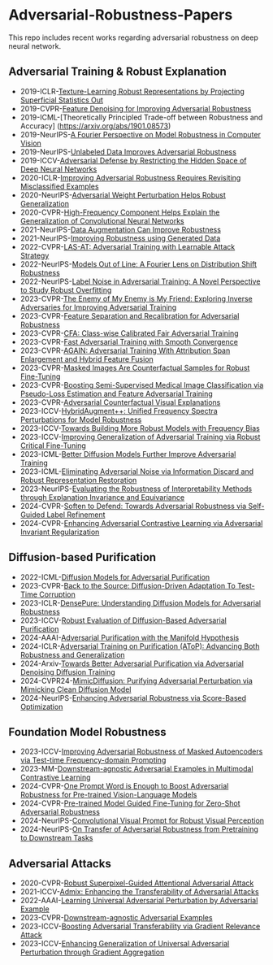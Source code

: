 # Adversarial-Robustness-Papers

This repo includes recent works regarding adversarial robustness on deep neural network.

## Adversarial Training & Robust Explanation

- 2019-ICLR-[Texture-Learning Robust Representations by Projecting Superficial Statistics Out](http://arxiv.org/abs/1903.06256)
- 2019-CVPR-[Feature Denoising for Improving Adversarial Robustness](https://openaccess.thecvf.com/content_CVPR_2019/html/Xie_Feature_Denoising_for_Improving_Adversarial_Robustness_CVPR_2019_paper.html)
- 2019-ICML-[Theoretically Principled Trade-off between Robustness and Accuracy] (https://arxiv.org/abs/1901.08573)
- 2019-NeurIPS-[A Fourier Perspective on Model Robustness in Computer Vision](https://arxiv.org/abs/1906.08988)
- 2019-NeurIPS-[Unlabeled Data Improves Adversarial Robustness](https://proceedings.neurips.cc/paper_files/paper/2019/hash/32e0bd1497aa43e02a42f47d9d6515ad-Abstract.html)
- 2019-ICCV-[Adversarial Defense by Restricting the Hidden Space of Deep Neural Networks](https://arxiv.org/abs/1904.00887)
- 2020-ICLR-[Improving Adversarial Robustness Requires Revisiting Misclassified Examples](https://openreview.net/forum?id=rklOg6EFwS)
- 2020-NeurIPS-[Adversarial Weight Perturbation Helps
  Robust Generalization](https://arxiv.org/abs/2004.05884)
- 2020-CVPR-[High-Frequency Component Helps Explain the Generalization of Convolutional Neural Networks](https://openaccess.thecvf.com/content_CVPR_2020/html/Wang_High-Frequency_Component_Helps_Explain_the_Generalization_of_Convolutional_Neural_Networks_CVPR_2020_paper.html)
- 2021-NeurIPS-[Data Augmentation Can Improve Robustness](https://proceedings.neurips.cc/paper/2021/hash/fb4c48608ce8825b558ccf07169a3421-Abstract.html)
- 2021-NeurIPS-[Improving Robustness using Generated Data](http://arxiv.org/abs/2110.09468)
- 2022-CVPR-[LAS-AT: Adversarial Training with Learnable Attack Strategy](https://arxiv.org/abs/2203.06616)
- 2022-NeurIPS-[Models Out of Line: A Fourier Lens on Distribution Shift Robustness](https://proceedings.neurips.cc/paper_files/paper/2022/hash/48736dba3b8d933fabbfdb4f22a7be71-Abstract-Conference.html)
- 2022-NeurIPS-[Label Noise in Adversarial Training: A Novel Perspective to Study Robust Overfitting](https://openreview.net/forum?id=9_O9mTLYJQp)
- 2023-CVPR-[The Enemy of My Enemy is My Friend: Exploring Inverse Adversaries for Improving Adversarial Training](https://arxiv.org/abs/2211.00525)
- 2023-CVPR-[Feature Separation and Recalibration for Adversarial Robustness](https://arxiv.org/abs/2303.13846)
- 2023-CVPR-[CFA: Class-wise Calibrated Fair Adversarial Training](https://arxiv.org/abs/2303.14460)
- 2023-CVPR-[Fast Adversarial Training with Smooth Convergence](https://openaccess.thecvf.com/content/ICCV2023/html/Zhao_Fast_Adversarial_Training_with_Smooth_Convergence_ICCV_2023_paper.html)
- 2023-CVPR-[AGAIN: Adversarial Training With Attribution Span Enlargement and Hybrid Feature Fusion](https://openaccess.thecvf.com/content/CVPR2023/html/Yin_AGAIN_Adversarial_Training_With_Attribution_Span_Enlargement_and_Hybrid_Feature_CVPR_2023_paper.html)
- 2023-CVPR-[Masked Images Are Counterfactual Samples for Robust Fine-Tuning](https://openaccess.thecvf.com/content/CVPR2023/html/Xiao_Masked_Images_Are_Counterfactual_Samples_for_Robust_Fine-Tuning_CVPR_2023_paper.html)
- 2023-CVPR-[Boosting Semi-Supervised Medical Image Classification via Pseudo-Loss Estimation and Feature Adversarial Training](https://openaccess.thecvf.com/content/CVPR2023/html/Zeng_PEFAT_Boosting_Semi-Supervised_Medical_Image_Classification_via_Pseudo-Loss_Estimation_and_CVPR_2023_paper.html)
- 2023-CVPR-[Adversarial Counterfactual Visual Explanations](https://openaccess.thecvf.com/content/CVPR2023/html/Jeanneret_Adversarial_Counterfactual_Visual_Explanations_CVPR_2023_paper.html)
- 2023-ICCV-[HybridAugment++: Unified Frequency Spectra Perturbations for Model Robustness](https://openaccess.thecvf.com/content/ICCV2023/html/Yucel_HybridAugment_Unified_Frequency_Spectra_Perturbations_for_Model_Robustness_ICCV_2023_paper.html)
- 2023-ICCV-[Towards Building More Robust Models with Frequency Bias](https://arxiv.org/abs/2307.09763)
- 2023-ICCV-[Improving Generalization of Adversarial Training via Robust Critical Fine-Tuning](http://arxiv.org/abs/2308.02533)
- 2023-ICML-[Better Diffusion Models Further Improve Adversarial Training](https://arxiv.org/abs/2302.04638)
- 2023-ICML-[Eliminating Adversarial Noise via Information Discard and Robust Representation Restoration](https://proceedings.mlr.press/v202/zhou23b/zhou23b.pdf)
- 2023-NeurIPS-[Evaluating the Robustness of Interpretability Methods through Explanation Invariance and Equivariance](https://proceedings.neurips.cc/paper_files/paper/2023/hash/e1f418450107c4a0ddc16d008d131573-Abstract-Conference.html)
- 2024-CVPR-[Soften to Defend: Towards Adversarial Robustness via Self-Guided Label Refinement](https://arxiv.org/abs/2403.09101)
- 2024-CVPR-[Enhancing Adversarial Contrastive Learning via Adversarial Invariant Regularization](https://arxiv.org/abs/2305.00374)

## Diffusion-based Purification

- 2022-ICML-[Diffusion Models for Adversarial Purification](http://arxiv.org/abs/2205.07460)
- 2023-CVPR-[Back to the Source: Diffusion-Driven Adaptation To Test-Time Corruption](https://github.com/shiyegao/DDA)
- 2023-ICLR-[DensePure: Understanding Diffusion Models for Adversarial Robustness](https://arxiv.org/abs/2211.00322)
- 2023-ICCV-[Robust Evaluation of Diffusion-Based Adversarial Purification](https://openaccess.thecvf.com/content/ICCV2023/html/Lee_Robust_Evaluation_of_Diffusion-Based_Adversarial_Purification_ICCV_2023_paper.html)
- 2024-AAAI-[Adversarial Purification with the Manifold Hypothesis](https://ojs.aaai.org/index.php/AAAI/article/view/29574)
- 2024-ICLR-[Adversarial Training on Purification (AToP): Advancing Both Robustness and Generalization](http://arxiv.org/abs/2401.16352)
- 2024-Arxiv-[Towards Better Adversarial Purification via Adversarial Denoising Diffusion Training](https://arxiv.org/abs/2404.14309v1)
- 2024-CVPR24-[MimicDiffusion: Purifying Adversarial Perturbation via Mimicking Clean Diffusion Model](https://arxiv.org/abs/2312.04802)
- 2024-NeurIPS-[Enhancing Adversarial Robustness via Score-Based Optimization](https://arxiv.org/abs/2307.04333)

## Foundation Model Robustness

- 2023-ICCV-[Improving Adversarial Robustness of Masked Autoencoders via Test-time Frequency-domain Prompting](https://openaccess.thecvf.com/content/ICCV2023/html/Huang_Improving_Adversarial_Robustness_of_Masked_Autoencoders_via_Test-time_Frequency-domain_Prompting_ICCV_2023_paper.html)
- 2023-MM-[Downstream-agnostic Adversarial Examples in Multimodal Contrastive Learning](https://doi.org/10.1145/3581783.3612454)
- 2024-CVPR-[One Prompt Word is Enough to Boost Adversarial Robustness for Pre-trained Vision-Language Models](https://openaccess.thecvf.com/content/CVPR2024/html/Li_One_Prompt_Word_is_Enough_to_Boost_Adversarial_Robustness_for_CVPR_2024_paper.html)
- 2024-CVPR-[Pre-trained Model Guided Fine-Tuning for Zero-Shot Adversarial Robustness](https://openaccess.thecvf.com/content/CVPR2024/html/Wang_Pre-trained_Model_Guided_Fine-Tuning_for_Zero-Shot_Adversarial_Robustness_CVPR_2024_paper.html)
- 2024-NeurIPS-[Convolutional Visual Prompt for Robust Visual Perception](https://proceedings.neurips.cc/paper_files/paper/2023/hash/58be158bf831a706b1a66cffbc401cac-Abstract-Conference.html)
- 2024-NeurIPS-[On Transfer of Adversarial Robustness from Pretraining to Downstream Tasks](https://proceedings.neurips.cc/paper_files/paper/2023/hash/b9801626a6ffaf6664af1e983dbd0094-Abstract-Conference.html)

## Adversarial Attacks

- 2020-CVPR-[Robust Superpixel-Guided Attentional Adversarial Attack](https://ieeexplore.ieee.org/abstract/document/9157746)
- 2021-ICCV-[Admix: Enhancing the Transferability of Adversarial Attacks](https://openaccess.thecvf.com/content/ICCV2021/html/Wang_Admix_Enhancing_the_Transferability_of_Adversarial_Attacks_ICCV_2021_paper.html)
- 2022-AAAI-[Learning Universal Adversarial Perturbation by Adversarial Example](https://ojs.aaai.org/index.php/AAAI/article/view/20023)
- 2023-CVPR-[Downstream-agnostic Adversarial Examples](https://openaccess.thecvf.com/content/ICCV2023/html/Zhou_Downstream-agnostic_Adversarial_Examples_ICCV_2023_paper.html)
- 2023-ICCV-[Boosting Adversarial Transferability via Gradient Relevance Attack](https://openaccess.thecvf.com/content/ICCV2023/html/Zhu_Boosting_Adversarial_Transferability_via_Gradient_Relevance_Attack_ICCV_2023_paper.html)
- 2023-ICCV-[Enhancing Generalization of Universal Adversarial Perturbation through Gradient Aggregation](https://openaccess.thecvf.com/content/ICCV2023/html/Liu_Enhancing_Generalization_of_Universal_Adversarial_Perturbation_through_Gradient_Aggregation_ICCV_2023_paper.html)
